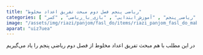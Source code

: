 ```yaml
---
title: "ریاضی پنجم فصل دوم مبحث تفریق اعداد مخلوط"
categories: [ "فصل_دوم_ریاضی_پنجم" , "تفریق_اعداد_مخلوط" , "جمع_اعداد_مخلوط" , "ریاضی_پنجم" , "آموزش_ابتدایی" , "بازی_با_ریاضی" , "کسر" ]
image: "/assets/img/riazi/panjom/fasl_do/items/riazi_panjom_fasl_do_mabhas_tafriq_adad_makhlot.jpg"
aparat: "uiz7uea"
---
```


در این مطلب با هم مبحث تفریق اعداد مخلوط از فصل دوم ریاضی پنجم را یاد می‌گیریم
